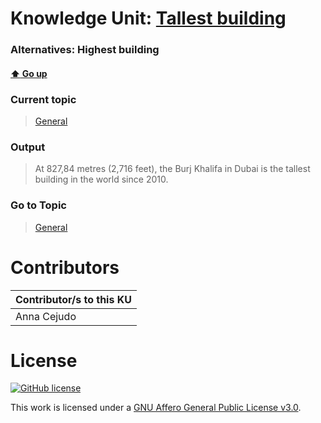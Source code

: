 # Knowledge Unit: [Tallest building](../../knowledge_units/general/tallest-building.md)
### Alternatives:   Highest building 
#### [:arrow_up: Go up](../../topics/general.md)
### Current topic
> [General](../../topics/general.md)
### Output
> At 827,84 metres (2,716 feet), the Burj Khalifa in Dubai is the tallest building in the world since 2010.
### Go to Topic
> [General](../../topics/general.md)


# Contributors

| Contributor/s to this KU |
| - | 
| Anna Cejudo |

# License
[![GitHub license](https://img.shields.io/github/license/inbrainz/cerebro)](https://github.com/inbrainz/cerebro/blob/master/LICENSE)

This work is licensed under a [GNU Affero General Public License v3.0](https://www.gnu.org/licenses/agpl-3.0.txt).
